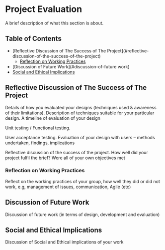 # Project Evaluation

A brief description of what this section is about.

## Table of Contents
- [Reflective Discussion of The Success of The Project](#reflective- discussion-of-the-success-of-the-project)
	- [Reflection on Working Practices](#reflection-on-working-practices)
- [Discussion of Future Work](#discussion-of-future work)
- [Social and Ethical Implications](#social-and-ethical-implications)

## Reflective Discussion of The Success of The Project
Details of how you evaluated your designs (techniques used & awareness of their limitations). Description of techniques suitable for your particular design. A timeline of evaluation of your design

Unit testing / Functional testing.

User acceptance testing. Evaluation of your design with users – methods undertaken, findings, implications

Reflective discussion of the success of the project. How well did your project fulfil the brief? Were all of your own objectives met

### Reflection on Working Practices
Reflect on the working practices of your group, how well they did or did not work, e.g, management of issues, communication, Agile (etc)

## Discussion of Future Work
Discussion of future work (in terms of design, development and evaluation)

## Social and Ethical Implications
Discussion of Social and Ethical implications of your work
